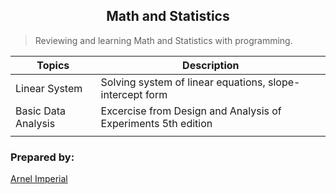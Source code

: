 <h2 align=center>Math and Statistics</h2> 

> Reviewing and learning Math and Statistics with programming.



| Topics                      | Description                                                    |
|-----------------------------|----------------------------------------------------------------|
| Linear System               | Solving system of linear equations, slope-intercept form       |                                 
| Basic Data Analysis         | Excercise from Design and Analysis of Experiments 5th edition  |
|                             |                                                                |




### Prepared by:
[Arnel Imperial](https://arnelimperial.bitbucket.io)

